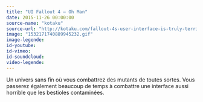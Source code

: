 ```yaml
---
title: "UI Fallout 4 – Oh Man"
date: 2015-11-26 00:00:00
source-name: "kotaku"
source-url: "http://kotaku.com/fallout-4s-user-interface-is-truly-terrible-1743826375?ref=MagazineDuWebdesign"
image: "1532171740889945232.gif"
image-legende:
id-youtube:
id-vimeo:
id-soundcloud:
video-legende:
---
```

Un univers sans fin où vous combattrez des mutants de toutes sortes. Vous passerez également beaucoup de temps à combattre une interface aussi horrible que les bestioles contaminées.
